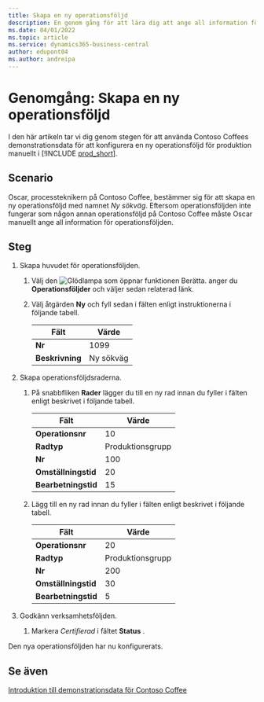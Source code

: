 ```yaml
---
title: Skapa en ny operationsföljd
description: En genom gång för att lära dig att ange all information för en ny operationsföljd manuellt i Business Central.
ms.date: 04/01/2022
ms.topic: article
ms.service: dynamics365-business-central
author: edupont04
ms.author: andreipa
---
```

# Genomgång: Skapa en ny operationsföljd

I den här artikeln tar vi dig genom stegen för att använda Contoso Coffees demonstrationsdata för att konfigurera en ny operationsföljd för produktion manuellt i [!INCLUDE [prod_short](../../includes/prod_short.md)].  

## Scenario

Oscar, processteknikern på Contoso Coffee, bestämmer sig för att skapa en ny operationsföljd med namnet *Ny sökväg*. Eftersom operationsföljden inte fungerar som någon annan operationsföljd på Contoso Coffee måste Oscar manuellt ange all information för operationsföljden.  

## Steg

1. Skapa huvudet för operationsföljden.  

    1. Välj den ![Glödlampa som öppnar funktionen Berätta.](../../media/ui-search/search_small.png "Berätta för mig vad du vill göra") anger du **Operationsföljder** och väljer sedan relaterad länk.  

    2. Välj åtgärden **Ny** och fyll sedan i fälten enligt instruktionerna i följande tabell.  

        |Fält  |Värde  |
        |---------|---------|
        |**Nr** |1099|
        |**Beskrivning** |Ny sökväg|
2. Skapa operationsföljdsraderna.

    1. På snabbfliken **Rader** lägger du till en ny rad innan du fyller i fälten enligt beskrivet i följande tabell.  

        |Fält  |Värde  |
        |---------|---------|
        |**Operationsnr** |10|
        |**Radtyp** |Produktionsgrupp|
        |**Nr** |100|
        |**Omställningstid** |20|
        |**Bearbetningstid** |15|

    2. Lägg till en ny rad innan du fyller i fälten enligt beskrivet i följande tabell.  

        |Fält  |Värde  |
        |---------|---------|
        |**Operationsnr** |20|
        |**Radtyp** |Produktionsgrupp|
        |**Nr** |200|
        |**Omställningstid** |30|
        |**Bearbetningstid** |5|
3. Godkänn verksamhetsföljden.

    1. Markera *Certifierad* i fältet **Status** .  

Den nya operationsföljden har nu konfigurerats.  

## Se även

[Introduktion till demonstrationsdata för Contoso Coffee](../contoso-coffee-intro.md)  
